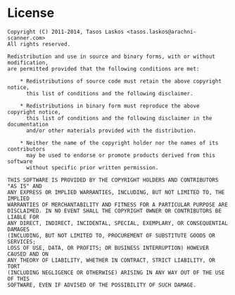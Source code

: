 # License

    Copyright (C) 2011-2014, Tasos Laskos <tasos.laskos@arachni-scanner.com>
    All rights reserved.

    Redistribution and use in source and binary forms, with or without modification,
    are permitted provided that the following conditions are met:

        * Redistributions of source code must retain the above copyright notice,
          this list of conditions and the following disclaimer.

        * Redistributions in binary form must reproduce the above copyright notice,
          this list of conditions and the following disclaimer in the documentation
          and/or other materials provided with the distribution.

        * Neither the name of the copyright holder nor the names of its contributors
          may be used to endorse or promote products derived from this software
          without specific prior written permission.

    THIS SOFTWARE IS PROVIDED BY THE COPYRIGHT HOLDERS AND CONTRIBUTORS "AS IS" AND
    ANY EXPRESS OR IMPLIED WARRANTIES, INCLUDING, BUT NOT LIMITED TO, THE IMPLIED
    WARRANTIES OF MERCHANTABILITY AND FITNESS FOR A PARTICULAR PURPOSE ARE
    DISCLAIMED. IN NO EVENT SHALL THE COPYRIGHT OWNER OR CONTRIBUTORS BE LIABLE FOR
    ANY DIRECT, INDIRECT, INCIDENTAL, SPECIAL, EXEMPLARY, OR CONSEQUENTIAL DAMAGES
    (INCLUDING, BUT NOT LIMITED TO, PROCUREMENT OF SUBSTITUTE GOODS OR SERVICES;
    LOSS OF USE, DATA, OR PROFITS; OR BUSINESS INTERRUPTION) HOWEVER CAUSED AND ON
    ANY THEORY OF LIABILITY, WHETHER IN CONTRACT, STRICT LIABILITY, OR TORT
    (INCLUDING NEGLIGENCE OR OTHERWISE) ARISING IN ANY WAY OUT OF THE USE OF THIS
    SOFTWARE, EVEN IF ADVISED OF THE POSSIBILITY OF SUCH DAMAGE.
